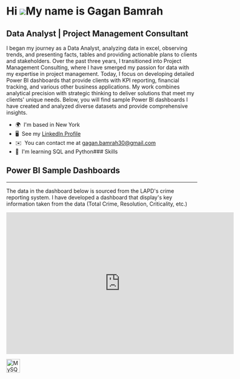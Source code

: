 Hi ![](https://user-images.githubusercontent.com/18350557/176309783-0785949b-9127-417c-8b55-ab5a4333674e.gif)My name is Gagan Bamrah
====================================================================================================================================

Data Analyst | Project Management Consultant
--------------------------------------------

I began my journey as a Data Analyst, analyzing data in excel, observing trends, and presenting facts, tables and providing actionable plans to clients and stakeholders. Over the past three years, I transitioned into Project Management Consulting, where I have smerged my passion for data with my expertise in project management. Today, I focus on developing detailed Power BI dashboards that provide clients with KPI reporting, financial tracking, and various other business applications. My work combines analytical precision with strategic thinking to deliver solutions that meet my clients' unique needs. Below, you will find sample Power BI dashboards I have created and analyzed diverse datasets and provide comprehensive insights.

*   🌍  I'm based in New York
*   🖥️  See my  [LinkedIn Profile](http://www.linkedin.com/in/gagan-bamrah-a2a9aa163)
*   ✉️  You can contact me at [gagan.bamrah30@gmail.com](mailto:gagan.bamrah30@gmail.com)
*   🧠  I'm learning SQL and Python### Skills

## Power BI Sample Dashboards
-----------------------------

The data in the dashboard below is sourced from the LAPD's crime reporting system. I have developed a dashboard that display's key information taken from the data (Total Crime, Resolution, Criticality, etc.)

<iframe title="Los Angeles Crime Analysis" width="600" height="373.5" src="https://app.powerbi.com/view?r=eyJrIjoiZmU0OGU0ZGUtNGFhYS00MWI0LWI1NjAtODJjNzQyMTQxNDE2IiwidCI6IjY2NGQxODg4LWU4MzAtNDBmMi1iMWIwLWViMWE3ZTRhYTNhYSIsImMiOjN9" frameborder="0" allowFullScreen="true"></iframe>



<p align="left">
<a href="https://www.mysql.com/" target="_blank" rel="noreferrer"><img src="https://raw.githubusercontent.com/danielcranney/readme-generator/main/public/icons/skills/mysql-colored.svg" width="36" height="36" alt="MySQL" /></a>
                    </p>
                    
